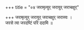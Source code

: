 +++
title = "०४ जरामृत्युर् जरायुर् जराचक्षुर्"

+++
जरामृत्युर् जरायुर् जराचक्षुर् जरास्वः ।  
जरसे त्वा जरदष्टिं परि ददामि ॥